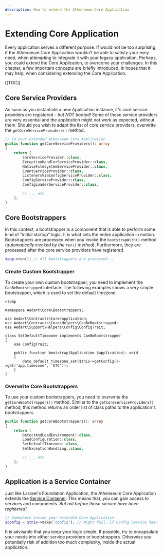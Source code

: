 ```yaml
---
description: How to extend the Athenaeum Core Application
---
```


# Extending Core Application

Every application serves a different purpose. If would not be too surprising, if the Athenaeum Core Application wouldn't be able to satisfy your evey need, when attempting to integrate it with your legacy application.
Perhaps, you could extend the Core Application, to overcome your challenges.
In this chapter, a few important concepts are briefly introduced, in hopes that it may help, when considering extending the Core Application.

[[TOC]]

## Core Service Providers

As soon as you instantiate a new Application instance, it's core service providers are registered - _but NOT booted!_
Some of these service providers are very essential and the application might not work as expected, without them.
Should you wish to adapt the list of core service providers, overwrite the `getCoreServiceProviders()` method.

```php
// In your extended Athenaeum Core Application
public function getCoreServiceProviders(): array
{
    return [
        CoreServiceProvider::class,
        ExceptionHandlerServiceProvider::class,
        NativeFilesystemServiceProvider::class,
        EventServiceProvider::class,
        ListenersViaConfigServiceProvider::class,
        ConfigServiceProvider::class,
        ConfigLoaderServiceProvider::class,

        // ... etc
    ];
} 
```

## Core Bootstrappers

In this context, a bootstrapper is a component that is able to perform some kind of "initial startup" logic.
It is what sets the entire application in motion.
Bootstrappers are processed when you invoke the `bootstrapWith()` method (_automatically invoked by the `run()` method_).
Furthermore, they are processed after the core service providers have registered.

```php
$app->run(); // All bootstrappers are processed...
```

### Create Custom Bootstrapper

To create your own custom bootstrapper, you need to implement the `CanBeBootstrapped` interface.
The following examples shows a very simple bootstrapper, which is used to set the default timezone.

```php{6}
<?php

namespace Aedart\Core\Bootstrappers;

use Aedart\Contracts\Core\Application;
use Aedart\Contracts\Core\Helpers\CanBeBootstrapped;
use Aedart\Support\Helpers\Config\ConfigTrait;

class SetDefaultTimezone implements CanBeBootstrapped
{
    use ConfigTrait;

    public function bootstrap(Application $application): void
    {
        date_default_timezone_set($this->getConfig()->get('app.timezone', 'UTC'));
    }
}
```

### Overwrite Core Bootstrappers

To use your custom bootstrappers, you need to overwrite the `getCoreBootstrappers()` method.
Similar to the `getCoreServiceProviders()` method, this method returns an order list of class paths to the application's bootstrappers.

```php
public function getCoreBootstrappers(): array
{
    return [
        DetectAndLoadEnvironment::class,
        LoadConfiguration::class,
        SetDefaultTimezone::class,
        SetExceptionHandling::class,

        // ... etc
    ];
}
```

## Application is a Service Container

Just like Laravel's Foundation Application, the Athenaeum Core Application extends the [Service Container](https://laravel.com/docs/9.x/container).
This means that, you can gain access to services and components.
_But not before those service have been registered!_

```php
// Somewhere inside your extended Core Application
$config = $this->make('config'); // Might fail, if Config Service hasn't registered!
```

It is advisable that you keep your logic simple.
If possible, try to encapsulate your needs into either service providers or bootstrappers.
Otherwise you potentially risk of addition too much complexity, inside the actual application.
